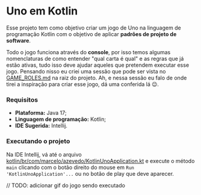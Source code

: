 # Uno em Kotlin

Esse projeto tem como objetivo criar um jogo de Uno na linguagem de programação Kotlin
com o objetivo de aplicar **padrões de projeto de software**.

Todo o jogo funciona através do **console**, por isso temos algumas nomenclaturas de como entender "qual carta é qual" e
as regras que já estão ativas, tudo isso deve ajudar aqueles que pretendem executar esse jogo. Pensando nisso eu criei uma 
sessão que pode ser vista no [GAME_ROLES.md](./GAME_ROLES.md) na raiz do projeto. Ah, e nessa sessão eu falo de onde 
tirei a inspiração para criar esse jogo, dá uma conferida lá :wink:. 

### Requisitos 
- **Plataforma:** Java 17;
- **Linguagem de programação:** Kotlin;
- **IDE Sugerida:** Intellij.

### Executando o projeto

Na IDE Intellij, vá até o arquivo [kotlin/br/com/marcelo/azevedo/KotlinUnoApplication.kt](kotlin/br/com/marcelo/azevedo/KotlinUnoApplication.kt)
e execute o método `main` clicando com o botão direito do mouse em `Run 'KotlinUnoApplication'...` ou no botão de play
que deve aparecer.

// TODO: adicionar gif do jogo sendo executado